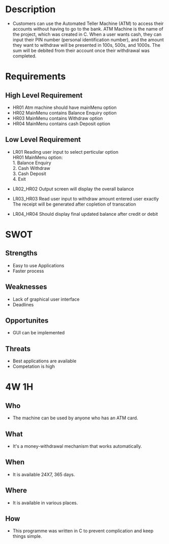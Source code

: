 # Description
* Customers can use the Automated Teller Machine (ATM) to access their accounts without having to go to the bank. ATM Machine is the name of the project, which was created in C. When a user wants cash, they can input their PIN number (personal identification number), and the amount they want to withdraw will be presented in 100s, 500s, and 1000s. The sum will be debited from their account once their withdrawal was completed.
# Requirements

## High Level Requirement

* HR01 Atm machine should have mainMenu option
* HR02 MainMenu contains Balance Enquiry option
* HR03 MainMenu contains Withdraw option
* HR04 MainMenu contains cash Deposit option

## Low Level Requirement

* LR01 Reading user input to select perticular option                                                                                                                                                                                                                                                                                    
 HR01  MainMenu option:                                                                                                                                    
                        1. Balance Enquiry                                                                                                                                       
                        2. Cash Withdraw                                                                                                                      
                        3. Cash Deposit                                                                                                                  
                        4. Exit
                        
* LR02_HR02 Output screen will display the overall balance 
* LR03_HR03 Read user input to withdraw amount entered user exactly                                                                  
            The receipt will be generated after copletion of transcation
* LR04_HR04 Should display final updated balance after credit or debit


# SWOT

## Strengths
* Easy to use Applications
* Faster process

## Weaknesses
* Lack of graphical user interface
* Deadlines

## Opportunites
* GUI can be implemented

## Threats
* Best applications are available
* Competation is high

# 4W 1H
## Who
* The machine can be used by anyone who has an ATM card.
## What
* It's a money-withdrawal mechanism that works automatically.
## When
* It is available 24X7, 365 days.
## Where
* It is available in various places.
## How
* This programme was written in C to prevent complication and keep things simple.
